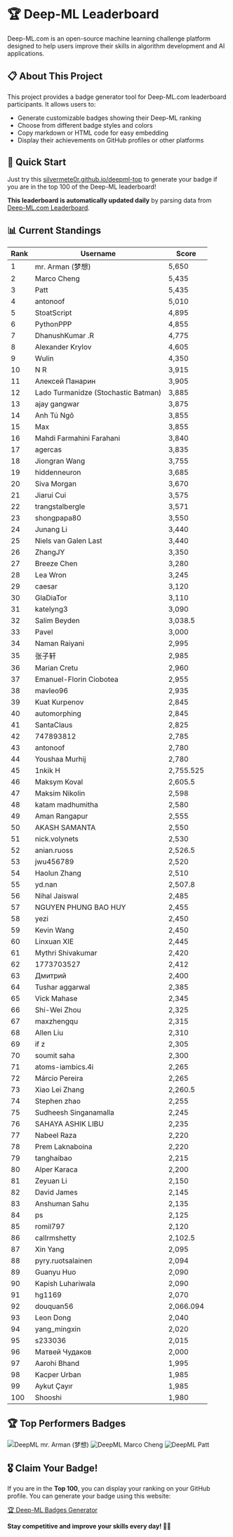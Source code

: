 # 🏆 Deep-ML Leaderboard

Deep-ML.com is an open-source machine learning challenge platform designed to help users improve their skills in algorithm development and AI applications.  

## 📋 About This Project

This project provides a badge generator tool for Deep-ML.com leaderboard participants. It allows users to:
- Generate customizable badges showing their Deep-ML ranking
- Choose from different badge styles and colors
- Copy markdown or HTML code for easy embedding
- Display their achievements on GitHub profiles or other platforms

## 🚀 Quick Start

Just try this [silvermete0r.github.io/deepml-top](https://silvermete0r.github.io/deepml-top) to generate your badge if you are in the top 100 of the Deep-ML leaderboard!

**This leaderboard is automatically updated daily** by parsing data from [Deep-ML.com Leaderboard](https://www.deep-ml.com/leaderboard).  

## 📊 Current Standings  

<!-- LEADERBOARD_START -->
| Rank | Username | Score |
|------|---------|-------|
| 1 | mr. Arman (梦想) | 5,650 |
| 2 | Marco Cheng | 5,435 |
| 3 | Patt | 5,435 |
| 4 | antonoof | 5,010 |
| 5 | StoatScript | 4,895 |
| 6 | PythonPPP | 4,855 |
| 7 | DhanushKumar .R | 4,775 |
| 8 | Alexander Krylov | 4,605 |
| 9 | Wulin | 4,350 |
| 10 | N R | 3,915 |
| 11 | Алексей Панарин | 3,905 |
| 12 | Lado Turmanidze (Stochastic Batman) | 3,885 |
| 13 | ajay gangwar | 3,875 |
| 14 | Anh Tú Ngô | 3,855 |
| 15 | Max | 3,855 |
| 16 | Mahdi Farmahini Farahani | 3,840 |
| 17 | agercas | 3,835 |
| 18 | Jiongran Wang | 3,755 |
| 19 | hiddenneuron | 3,685 |
| 20 | Siva Morgan | 3,670 |
| 21 | Jiarui Cui | 3,575 |
| 22 | trangstalbergle | 3,571 |
| 23 | shongpapa80 | 3,550 |
| 24 | Junang Li | 3,440 |
| 25 | Niels van Galen Last | 3,440 |
| 26 | ZhangJY | 3,350 |
| 27 | Breeze Chen | 3,280 |
| 28 | Lea Wron | 3,245 |
| 29 | caesar | 3,120 |
| 30 | GlaDiaTor | 3,110 |
| 31 | katelyng3 | 3,090 |
| 32 | Salim Beyden | 3,038.5 |
| 33 | Pavel | 3,000 |
| 34 | Naman Raiyani | 2,995 |
| 35 | 张子轩 | 2,985 |
| 36 | Marian Cretu | 2,960 |
| 37 | Emanuel-Florin Ciobotea | 2,955 |
| 38 | mavleo96 | 2,935 |
| 39 | Kuat Kurpenov | 2,845 |
| 40 | automorphing | 2,845 |
| 41 | SantaClaus | 2,825 |
| 42 | 747893812 | 2,785 |
| 43 | antonoof | 2,780 |
| 44 | Youshaa Murhij | 2,780 |
| 45 | 1nkik H | 2,755.525 |
| 46 | Maksym Koval | 2,605.5 |
| 47 | Maksim Nikolin | 2,598 |
| 48 | katam madhumitha | 2,580 |
| 49 | Aman Rangapur | 2,555 |
| 50 | AKASH SAMANTA | 2,550 |
| 51 | nick.volynets | 2,530 |
| 52 | anian.ruoss | 2,526.5 |
| 53 | jwu456789 | 2,520 |
| 54 | Haolun Zhang | 2,510 |
| 55 | yd.nan | 2,507.8 |
| 56 | Nihal Jaiswal | 2,485 |
| 57 | NGUYEN PHUNG BAO HUY | 2,455 |
| 58 | yezi | 2,450 |
| 59 | Kevin Wang | 2,450 |
| 60 | Linxuan XIE | 2,445 |
| 61 | Mythri Shivakumar | 2,420 |
| 62 | 1773703527 | 2,412 |
| 63 | Дмитрий | 2,400 |
| 64 | Tushar aggarwal | 2,385 |
| 65 | Vick Mahase | 2,345 |
| 66 | Shi-Wei Zhou | 2,325 |
| 67 | maxzhengqu | 2,315 |
| 68 | Allen Liu | 2,310 |
| 69 | if z | 2,305 |
| 70 | soumit saha | 2,300 |
| 71 | atoms-iambics.4i | 2,265 |
| 72 | Márcio Pereira | 2,265 |
| 73 | Xiao Lei Zhang | 2,260.5 |
| 74 | Stephen zhao | 2,255 |
| 75 | Sudheesh Singanamalla | 2,245 |
| 76 | SAHAYA ASHIK LIBU | 2,235 |
| 77 | Nabeel Raza | 2,220 |
| 78 | Prem Laknaboina | 2,220 |
| 79 | tanghaibao | 2,215 |
| 80 | Alper Karaca | 2,200 |
| 81 | Zeyuan Li | 2,150 |
| 82 | David James | 2,145 |
| 83 | Anshuman Sahu | 2,135 |
| 84 | ps | 2,125 |
| 85 | romil797 | 2,120 |
| 86 | callrmshetty | 2,102.5 |
| 87 | Xin Yang | 2,095 |
| 88 | pyry.ruotsalainen | 2,094 |
| 89 | Guanyu Huo | 2,090 |
| 90 | Kapish Luhariwala | 2,090 |
| 91 | hg1169 | 2,070 |
| 92 | douquan56 | 2,066.094 |
| 93 | Leon Dong | 2,040 |
| 94 | yang_mingxin | 2,020 |
| 95 | s233036 | 2,015 |
| 96 | Матвей Чудаков | 2,000 |
| 97 | Aarohi Bhand | 1,995 |
| 98 | Kacper Urban | 1,985 |
| 99 | Aykut Çayır | 1,985 |
| 100 | Shooshi | 1,980 |
<!-- LEADERBOARD_END -->

## 🏆 Top Performers Badges

<!-- BADGES_START -->
![DeepML mr. Arman (梦想)](https://img.shields.io/badge/dynamic/json?url=https%3A%2F%2Fraw.githubusercontent.com%2Fsilvermete0r%2Fdeepml-top%2Fmain%2Fbadges.json&query=%24.1247b1b5b9cd95e98d7ff7438207406f.label&prefix=Rank%20&style=for-the-badge&label=%F0%9F%9A%80%20DeepML&color=blue&link=https%3A%2F%2Fwww.deep-ml.com%2Fleaderboard)
![DeepML Marco Cheng](https://img.shields.io/badge/dynamic/json?url=https%3A%2F%2Fraw.githubusercontent.com%2Fsilvermete0r%2Fdeepml-top%2Fmain%2Fbadges.json&query=%24.4091c1a21900bd2c7d3f4e343acddda1.label&prefix=Rank%20&style=for-the-badge&label=%F0%9F%9A%80%20DeepML&color=blue&link=https%3A%2F%2Fwww.deep-ml.com%2Fleaderboard)
![DeepML Patt](https://img.shields.io/badge/dynamic/json?url=https%3A%2F%2Fraw.githubusercontent.com%2Fsilvermete0r%2Fdeepml-top%2Fmain%2Fbadges.json&query=%24.4b6dd077a50c0d50b43cc8120a91ccd7.label&prefix=Rank%20&style=for-the-badge&label=%F0%9F%9A%80%20DeepML&color=blue&link=https%3A%2F%2Fwww.deep-ml.com%2Fleaderboard)
<!-- BADGES_END -->

## 🎖 Claim Your Badge!  

If you are in the **Top 100**, you can display your ranking on your GitHub profile. You can generate your badge using this website:

[🏆 Deep-ML Badges Generator](https://silvermete0r.github.io/deepml-top/)

**Stay competitive and improve your skills every day! 🚀🔥**